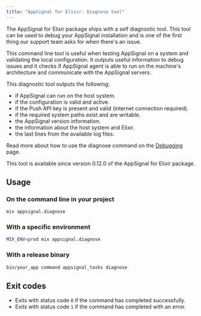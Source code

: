 ```yaml
---
title: "AppSignal for Elixir: Diagnose tool"
---
```


The AppSignal for Elixir package ships with a self diagnostic tool. This tool can be used to debug your AppSignal installation and is one of the first thing our support team asks for when there's an issue.

This command line tool is useful when testing AppSignal on a system and validating the local configuration. It outputs useful information to debug issues and it checks if AppSignal agent is able to run on the machine's architecture and communicate with the AppSignal servers.

This diagnostic tool outputs the following:

- if AppSignal can run on the host system.
- if the configuration is valid and active.
- if the Push API key is present and valid (internet connection required).
- if the required system paths exist and are writable.
- the AppSignal version information.
- the information about the host system and Elixir.
- the last lines from the available log files.

Read more about how to use the diagnose command on the [Debugging][debugging] page.

This tool is available since version 0.12.0 of the AppSignal for Elixir package.

## Usage

### On the command line in your project

```bash
mix appsignal.diagnose
```

### With a specific environment

```bash
MIX_ENV=prod mix appsignal.diagnose
```

### With a release binary

```bash
bin/your_app command appsignal_tasks diagnose
```

## Exit codes

- Exits with status code `0` if the command has completed successfully.
- Exits with status code `1` if the command has completed with an error.

[debugging]: /support/debugging.html
